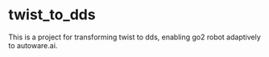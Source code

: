 # twist_to_dds
This is a project for transforming twist to dds, enabling go2 robot adaptively to autoware.ai.
